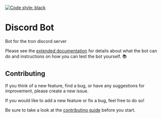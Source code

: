 [![Code style: black](https://img.shields.io/badge/code%20style-black-000000.svg)](https://github.com/psf/black)

# Discord Bot

Bot for the tron discord server

Please see the [extended documentation][1] for details about what the bot can do
and instructions on how you can test the bot yourself. :books:


## Contributing

If you think of a new feature, find a bug, or have any suggestions for
improvement, please create a new issue.

If you would like to add a new feature or fix a bug, feel free to do so!

Be sure to take a look at the [contributing guide][2] before you start.

[1]: https://uwaterloo-tron.github.io/discord-bot/
[2]: https://uwaterloo-tron.github.io/discord-bot/Contributing/
